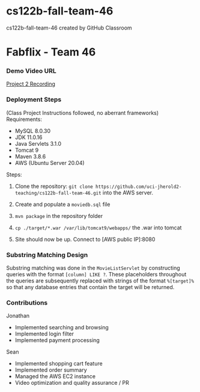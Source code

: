 # cs122b-fall-team-46
cs122b-fall-team-46 created by GitHub Classroom


# Fabflix - Team 46

### Demo Video URL
[Project 2 Recording](https://youtu.be/S6KLsvRMTK0)

### Deployment Steps
(Class Project Instructions followed, no aberrant frameworks)
Requirements:
* MySQL 8.0.30
* JDK 11.0.16
* Java Servlets 3.1.0
* Tomcat 9
* Maven 3.8.6
* AWS (Ubuntu Server 20.04)

Steps:
1. Clone the repository: `git clone https://github.com/uci-jherold2-teaching/cs122b-fall-team-46.git` into the AWS server.

2. Create and populate a `moviedb.sql` file

3. `mvn package` in the repository folder

4. `cp ./target/*.war /var/lib/tomcat9/webapps/` the .war into tomcat

5. Site should now be up. Connect to [AWS public IP]:8080

### Substring Matching Design

Substring matching was done in the `MovieListServlet` by constructing queries with the format `[column] LIKE ?`. These placeholders 
throughout the queries are subsequently replaced with strings of the format `%[target]%` so that any database entries that contain the target
will be returned.

### Contributions

Jonathan
- Implemented searching and browsing
- Implemented login filter
- Implemented payment processing

Sean
- Implemented shopping cart feature
- Implemented order summary
- Managed the AWS EC2 instance
- Video optimization and quality assurance / PR
